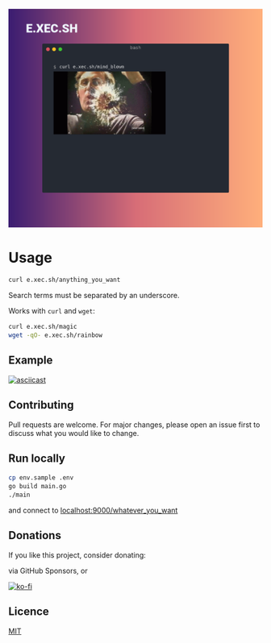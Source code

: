 ![magic](/docs/e.xec.sh.png)

# Usage

```bash
curl e.xec.sh/anything_you_want
```

Search terms must be separated by an underscore.

Works with `curl` and `wget`:

```bash
curl e.xec.sh/magic
wget -qO- e.xec.sh/rainbow
```

## Example

[![asciicast](https://asciinema.org/a/qTVUtjVThqmrJadmLZHvmt7H1.svg)](https://asciinema.org/a/qTVUtjVThqmrJadmLZHvmt7H1)

## Contributing
Pull requests are welcome. For major changes, please open an issue first to discuss what you would like to change.

## Run locally

```bash
cp env.sample .env
go build main.go
./main
```
and connect to [localhost:9000/whatever_you_want](localhost:9000/whatever_you_want)


## Donations

If you like this project, consider donating:

via GitHub Sponsors, or

[![ko-fi](https://www.ko-fi.com/img/githubbutton_sm.svg)](https://ko-fi.com/J3J3173F6)


## Licence
[MIT](https://choosealicense.com/licenses/mit/)

